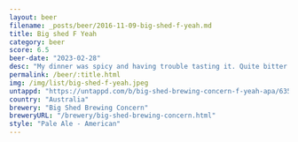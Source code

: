 ```yaml
---
layout: beer
filename: _posts/beer/2016-11-09-big-shed-f-yeah.md
title: Big shed F Yeah
category: beer
score: 6.5
beer-date: "2023-02-28"
desc: "My dinner was spicy and having trouble tasting it. Quite bitter for a pale ale. A bit expensive for what it is. Decent amount of flavour"
permalink: /beer/:title.html
img: /img/list/big-shed-f-yeah.jpeg
untappd: "https://untappd.com/b/big-shed-brewing-concern-f-yeah-apa/635099"
country: "Australia"
brewery: "Big Shed Brewing Concern"
breweryURL: "/brewery/big-shed-brewing-concern.html"
style: "Pale Ale - American"
---
```

